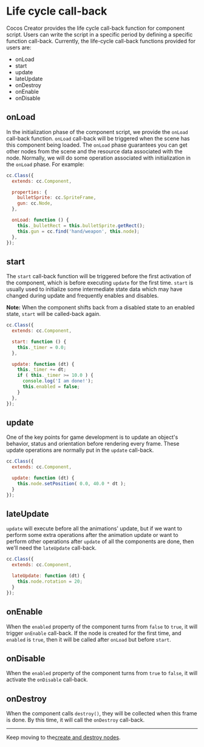 # Life cycle call-back

Cocos Creator provides the life cycle call-back function for component script. Users can write the script in a specific period by defining a specific function call-back.
Currently, the life-cycle call-back functions provided for users are:

 - onLoad
 - start
 - update
 - lateUpdate
 - onDestroy
 - onEnable
 - onDisable

## onLoad

In the initialization phase of the component script, we provide the `onLoad` call-back function. `onLoad` call-back will be triggered when the scene has this component being loaded.
 The `onLoad` phase guarantees you can get other nodes from the scene and the resource data associated with the node. Normally,
we will do some operation associated with initialization in the `onLoad` phase. For example:

```js
cc.Class({
  extends: cc.Component,

  properties: {
    bulletSprite: cc.SpriteFrame,
    gun: cc.Node,
  },

  onLoad: function () {
    this._bulletRect = this.bulletSprite.getRect();
    this.gun = cc.find('hand/weapon', this.node);
  },
});
```

## start

The `start` call-back function will be triggered before the first activation of the component, which is before executing `update` for the first time. 
`start` is usually used to initialize some intermediate state data which may have changed during update and frequently enables and disables.

**Note:** When the component shifts back from a disabled state to an enabled state, `start` will be called-back again.

```js
cc.Class({
  extends: cc.Component,

  start: function () {
    this._timer = 0.0;
  },

  update: function (dt) {
    this._timer += dt;
    if ( this._timer >= 10.0 ) {
      console.log('I am done!');
      this.enabled = false;
    }
  },
});
```

## update

One of the key points for game development is to update an object's behavior, status and orientation before rendering every frame. These update operations are normally put in the `update` call-back.

```js
cc.Class({
  extends: cc.Component,

  update: function (dt) {
    this.node.setPosition( 0.0, 40.0 * dt );
  }
});
```

## lateUpdate

`update` will execute before all the animations' update, but if we want to perform some extra operations after the animation update or
 want to perform other operations after `update` of all the components are done, then we'll need the `lateUpdate` call-back.

```js
cc.Class({
  extends: cc.Component,

  lateUpdate: function (dt) {
    this.node.rotation = 20;
  }
});
```

## onEnable

When the `enabled` property of the component turns from `false` to `true`, it will trigger `onEnable` call-back. If the node is created for the first time,
and `enabled` is `true`, then it will be called after `onLoad` but before `start`.

## onDisable

When the `enabled` property of the component turns from `true` to `false`, it will activate the `onDisable` call-back.

## onDestroy

When the component calls `destroy()`, they will be collected when this frame is done. By this time, it will call the `onDestroy` call-back.


---

Keep moving to the[create and destroy nodes](create-destroy.md).
